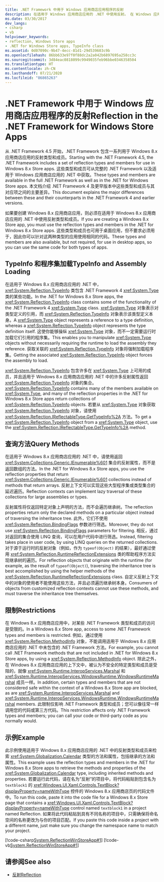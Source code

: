 ```yaml
---
title: .NET Framework 中用于 Windows 应用商店应用程序的反射
description: 在适用于 Windows 应用商店应用的 .NET 中使用反射。 在 Windows 应用商店应用中有一组反射类型和成员可供整个 .NET 使用。
ms.date: 03/30/2017
dev_langs:
- csharp
- vb
helpviewer_keywords:
- reflection, Windows Store apps
- .NET for Windows Store apps, TypeInfo class
ms.assetid: 0d07090c-9b47-4ecc-81d1-29d539603c9b
ms.openlocfilehash: 86bb633e97f0f88dc2a2a042b6897695a258cc3c
ms.sourcegitcommit: 3d84eac0818099c9949035feb96bbe0346358504
ms.translationtype: HT
ms.contentlocale: zh-CN
ms.lasthandoff: 07/21/2020
ms.locfileid: "86865263"
---
```

# <a name="reflection-in-the-net-framework-for-windows-store-apps"></a><span data-ttu-id="bb9c8-104">.NET Framework 中用于 Windows 应用商店应用程序的反射</span><span class="sxs-lookup"><span data-stu-id="bb9c8-104">Reflection in the .NET Framework for Windows Store Apps</span></span>

<span data-ttu-id="bb9c8-105">从 .NET Framework 4.5 开始，.NET Framework 包含一系列用于 Windows 8.x 应用商店应用的反射类型和成员。</span><span class="sxs-lookup"><span data-stu-id="bb9c8-105">Starting with the .NET Framework 4.5, the .NET Framework includes a set of reflection types and members for use in Windows 8.x Store apps.</span></span> <span data-ttu-id="bb9c8-106">这些类型和成员可从完整的 .NET Framework 以及适用于 Windows 应用商店应用的 .NET 中获取。</span><span class="sxs-lookup"><span data-stu-id="bb9c8-106">These types and members are available in the full .NET Framework as well as in the .NET for Windows Store apps.</span></span> <span data-ttu-id="bb9c8-107">本文档介绍 .NET Framework 4 及更早版本中这些类型和成员与其对应项之间的主要差异。</span><span class="sxs-lookup"><span data-stu-id="bb9c8-107">This document explains the major differences between these and their counterparts in the .NET Framework 4 and earlier versions.</span></span>  
  
 <span data-ttu-id="bb9c8-108">如果要创建 Windows 8.x 应用商店应用，则必须在适用于 Windows 8.x 应用商店应用的 .NET 中使用反射类型和成员。</span><span class="sxs-lookup"><span data-stu-id="bb9c8-108">If you are creating a Windows 8.x Store app, you must use the reflection types and members in the .NET for Windows 8.x Store apps.</span></span> <span data-ttu-id="bb9c8-109">这些类型和成员也可用于桌面应用，但不要求必须用于，因此你可以针对这两种类型的应用使用相同的代码。</span><span class="sxs-lookup"><span data-stu-id="bb9c8-109">These types and members are also available, but not required, for use in desktop apps, so you can use the same code for both types of apps.</span></span>  
  
## <a name="typeinfo-and-assembly-loading"></a><span data-ttu-id="bb9c8-110">TypeInfo 和程序集加载</span><span class="sxs-lookup"><span data-stu-id="bb9c8-110">TypeInfo and Assembly Loading</span></span>  
 <span data-ttu-id="bb9c8-111">在适用于 Windows 8.x 应用商店应用的 .NET 中，<xref:System.Reflection.TypeInfo> 类包含 .NET Framework 4 <xref:System.Type> 类的某些功能。</span><span class="sxs-lookup"><span data-stu-id="bb9c8-111">In the .NET for Windows 8.x Store apps, the <xref:System.Reflection.TypeInfo> class contains some of the functionality of the .NET Framework 4 <xref:System.Type> class.</span></span> <span data-ttu-id="bb9c8-112"><xref:System.Type> 对象表示对类型定义的引用，而 <xref:System.Reflection.TypeInfo> 对象表示该类型定义本身。</span><span class="sxs-lookup"><span data-stu-id="bb9c8-112">A <xref:System.Type> object represents a reference to a type definition, whereas a <xref:System.Reflection.TypeInfo> object represents the type definition itself.</span></span> <span data-ttu-id="bb9c8-113">这使你能够操纵 <xref:System.Type> 对象，而不一定需要运行时加载它们引用的程序集。</span><span class="sxs-lookup"><span data-stu-id="bb9c8-113">This enables you to manipulate <xref:System.Type> objects without necessarily requiring the runtime to load the assembly they reference.</span></span> <span data-ttu-id="bb9c8-114">获取关联的 <xref:System.Reflection.TypeInfo> 对象将强制加载程序集。</span><span class="sxs-lookup"><span data-stu-id="bb9c8-114">Getting the associated <xref:System.Reflection.TypeInfo> object forces the assembly to load.</span></span>  
  
 <span data-ttu-id="bb9c8-115"><xref:System.Reflection.TypeInfo> 包含许多在 <xref:System.Type> 上可用的成员，并且适用于 Windows 8.x 应用商店应用的 .NET 中的许多反射属性返回 <xref:System.Reflection.TypeInfo> 对象的集合。</span><span class="sxs-lookup"><span data-stu-id="bb9c8-115"><xref:System.Reflection.TypeInfo> contains many of the members available on <xref:System.Type>, and many of the reflection properties in the .NET for Windows 8.x Store apps return collections of <xref:System.Reflection.TypeInfo> objects.</span></span> <span data-ttu-id="bb9c8-116">若要从 <xref:System.Type> 对象获取 <xref:System.Reflection.TypeInfo> 对象，请使用 <xref:System.Reflection.IReflectableType.GetTypeInfo%2A> 方法。</span><span class="sxs-lookup"><span data-stu-id="bb9c8-116">To get a <xref:System.Reflection.TypeInfo> object from a <xref:System.Type> object, use the <xref:System.Reflection.IReflectableType.GetTypeInfo%2A> method.</span></span>  
  
## <a name="query-methods"></a><span data-ttu-id="bb9c8-117">查询方法</span><span class="sxs-lookup"><span data-stu-id="bb9c8-117">Query Methods</span></span>  
 <span data-ttu-id="bb9c8-118">在适用于 Windows 8.x 应用商店应用的 .NET 中，请使用返回 <xref:System.Collections.Generic.IEnumerable%601> 集合的反射属性，而不是返回数组的方法。</span><span class="sxs-lookup"><span data-stu-id="bb9c8-118">In the .NET for Windows 8.x Store apps, you use the reflection properties that return <xref:System.Collections.Generic.IEnumerable%601> collections instead of methods that return arrays.</span></span> <span data-ttu-id="bb9c8-119">反射上下文可以实现这些大型程序集或类型集合的延迟遍历。</span><span class="sxs-lookup"><span data-stu-id="bb9c8-119">Reflection contexts can implement lazy traversal of these collections for large assemblies or types.</span></span>  
  
 <span data-ttu-id="bb9c8-120">反射属性将仅返回特定对象上声明的方法，而不会遍历继承树。</span><span class="sxs-lookup"><span data-stu-id="bb9c8-120">The reflection properties return only the declared methods on a particular object instead of traversing the inheritance tree.</span></span> <span data-ttu-id="bb9c8-121">此外，它们不使用 <xref:System.Reflection.BindingFlags> 参数进行筛选。</span><span class="sxs-lookup"><span data-stu-id="bb9c8-121">Moreover, they do not use <xref:System.Reflection.BindingFlags> parameters for filtering.</span></span> <span data-ttu-id="bb9c8-122">相反，通过对返回的集合使用 LINQ 查询，可以在用户代码中进行筛选。</span><span class="sxs-lookup"><span data-stu-id="bb9c8-122">Instead, filtering takes place in user code, by using LINQ queries on the returned collections.</span></span> <span data-ttu-id="bb9c8-123">对于源于运行时的反射对象（例如，作为 `typeof(Object)` 的结果），最好通过使用 <xref:System.Reflection.RuntimeReflectionExtensions> 类的帮助程序方法实现继承树的遍历。</span><span class="sxs-lookup"><span data-stu-id="bb9c8-123">For reflection objects that originate with the runtime (for example, as the result of `typeof(Object)`), traversing the inheritance tree is best accomplished by using the helper methods of the <xref:System.Reflection.RuntimeReflectionExtensions> class.</span></span> <span data-ttu-id="bb9c8-124">自定义反射上下文中的对象的使用者不能使用这些方法，并且必须遍历继承树本身。</span><span class="sxs-lookup"><span data-stu-id="bb9c8-124">Consumers of objects from customized reflection contexts cannot use these methods, and must traverse the inheritance tree themselves.</span></span>  
  
## <a name="restrictions"></a><span data-ttu-id="bb9c8-125">限制</span><span class="sxs-lookup"><span data-stu-id="bb9c8-125">Restrictions</span></span>  
 <span data-ttu-id="bb9c8-126">在 Windows 8.x 应用商店应用中，对某些 .NET Framework 类型和成员的访问是受限的。</span><span class="sxs-lookup"><span data-stu-id="bb9c8-126">In a Windows 8.x Store app, access to some .NET Framework types and members is restricted.</span></span> <span data-ttu-id="bb9c8-127">例如，通过使用 <xref:System.Reflection.MethodInfo> 对象，不能调用适用于 Windows 8.x 应用商店应用的 .NET 中未包含的 .NET Framework 方法。</span><span class="sxs-lookup"><span data-stu-id="bb9c8-127">For example, you cannot call .NET Framework methods that are not included in .NET for Windows 8.x Store apps, by using a <xref:System.Reflection.MethodInfo> object.</span></span> <span data-ttu-id="bb9c8-128">除此之外，在 Windows 8.x 应用商店应用的上下文中，被认为不安全的特定类型和成员是受阻的，就像 <xref:System.Runtime.InteropServices.Marshal> 和 <xref:System.Runtime.InteropServices.WindowsRuntime.WindowsRuntimeMarshal> 成员一样。</span><span class="sxs-lookup"><span data-stu-id="bb9c8-128">In addition, certain types and members that are not considered safe within the context of a Windows 8.x Store app are blocked, as are <xref:System.Runtime.InteropServices.Marshal> and <xref:System.Runtime.InteropServices.WindowsRuntime.WindowsRuntimeMarshal> members.</span></span> <span data-ttu-id="bb9c8-129">此限制仅影响 .NET Framework 类型和成员；您可以像往常一样调用您的代码或第三方代码。</span><span class="sxs-lookup"><span data-stu-id="bb9c8-129">This restriction affects only .NET Framework types and members; you can call your code or third-party code as you normally would.</span></span>  
  
## <a name="example"></a><span data-ttu-id="bb9c8-130">示例</span><span class="sxs-lookup"><span data-stu-id="bb9c8-130">Example</span></span>  
 <span data-ttu-id="bb9c8-131">此示例使用适用于 Windows 8.x 应用商店应用的 .NET 中的反射类型和成员来检索 <xref:System.Globalization.Calendar> 类型的方法和属性，包括继承的方法和属性。</span><span class="sxs-lookup"><span data-stu-id="bb9c8-131">This example uses the reflection types and members in the .NET for Windows 8.x Store apps to retrieve the methods and properties of the <xref:System.Globalization.Calendar> type, including inherited methods and properties.</span></span> <span data-ttu-id="bb9c8-132">若要运行此代码，请在名为“反射”的项目中，将代码粘贴到包含名为 `textblock1` 的 <xref:Windows.UI.Xaml.Controls.TextBlock?displayProperty=nameWithType> 控件的 Windows 8.x 应用商店页的代码文件中。</span><span class="sxs-lookup"><span data-stu-id="bb9c8-132">To run this code, paste it into the code file for a Windows 8.x Store page that contains a <xref:Windows.UI.Xaml.Controls.TextBlock?displayProperty=nameWithType> control named `textblock1` in a project named Reflection.</span></span> <span data-ttu-id="bb9c8-133">如果将此代码粘贴到具有不同名称的项目中，只需确保将命名空间的名称更改为与你的项目匹配。</span><span class="sxs-lookup"><span data-stu-id="bb9c8-133">If you paste this code inside a project with a different name, just make sure you change the namespace name to match your project.</span></span>  
  
 [!code-csharp[System.ReflectionWinStoreApp#1](../../../samples/snippets/csharp/VS_Snippets_CLR_System/system.reflectionwinstoreapp/cs/mainpage.xaml.cs#1)]
 [!code-vb[System.ReflectionWinStoreApp#1](../../../samples/snippets/visualbasic/VS_Snippets_CLR_System/system.reflectionwinstoreapp/vb/mainpage.xaml.vb#1)]  
  
## <a name="see-also"></a><span data-ttu-id="bb9c8-134">请参阅</span><span class="sxs-lookup"><span data-stu-id="bb9c8-134">See also</span></span>

- [<span data-ttu-id="bb9c8-135">反射</span><span class="sxs-lookup"><span data-stu-id="bb9c8-135">Reflection</span></span>](reflection.md)
